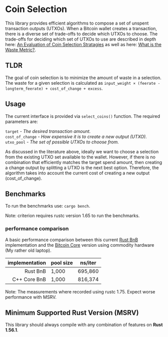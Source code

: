 # Coin Selection

This library provides efficient algorithms to compose a set of unspent transaction outputs (UTXOs).  When a Bitcoin wallet creates a transaction, there is a diverse set of trade-offs to decide which UTXOs to choose.  The trade-offs for deciding which set of UTXOs to use are described in depth here: [An Evaluation of Coin Selection Stratagies](https://murch.one/wp-content/uploads/2016/11/erhardt2016coinselection.pdf) as well as here: [What is the Waste Metric?](https://murch.one/posts/waste-metric/).

## TLDR 

The goal of coin selection is to minimize the amount of waste in a selection.  The waste for a given selection is calculated as `input_weight × (feerate - longterm_feerate) + cost_of_change + excess`.

## Usage

The current interface is provided via `select_coins()` function.  The required parameters are:

`target` - *The desired transaction amount.*  
`cost_of_change` - *How expensive it is to create a new output (UTXO).*  
`utxo_pool` - *The set of possible UTXOs to choose from.*  


As discussed in the literature above, ideally we want to choose a selection from the existing UTXO set available to the wallet.  However, if there is no combination that efficiently matches the target spend amount, then creating a change output by splitting a UTXO is the next best option.  Therefore, the algorithm takes into account the current cost of creating a new output (cost_of_change).

## Benchmarks
To run the benchmarks use: `cargo bench`.

Note: criterion requires rustc version 1.65 to run the benchmarks.

### performance comparison

A basic performance comparison between this current [Rust BnB](https://github.com/p2pderivatives/rust-bitcoin-coin-selection/pull/28/files#diff-9098d62be93e83524a8371395c973d761a95000d1c295f600a8c808e917c16d9R122) implementation and the [Bitcoin Core](https://github.com/bitcoin/bitcoin/blob/4b1196a9855dcd188a24f393aa2fa21e2d61f061/src/wallet/coinselection.cpp#L76) version using commodity hardware (My rather old laptop).

|implementation|pool size|ns/iter|
|-------------:|---------|-------|
|      Rust BnB|    1,000|695,860|
|  C++ Core BnB|    1,000|816,374|

Note: The measurements where recorded using rustc 1.75.  Expect worse performance with MSRV.

## Minimum Supported Rust Version (MSRV)

This library should always compile with any combination of features on **Rust 1.56.1**.
